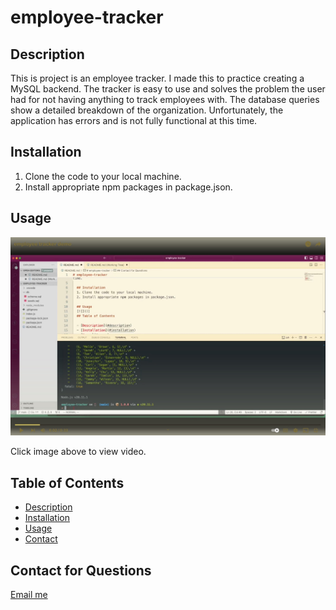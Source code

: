 # employee-tracker

## Description

This is project is an employee tracker. I made this to practice creating a MySQL backend. The tracker is easy to use and solves the problem the user had for not having anything to track employees with. The database queries show a detailed breakdown of the organization. Unfortunately, the application has errors and is not fully functional at this time.

## Installation

1. Clone the code to your local machine.
2. Install appropriate npm packages in package.json.

## Usage

[![employee-tracker-demo](./assets/_91_%20employee%20tracker%20demo.jpeg)](https://www.youtube.com/watch?v=HWK_9g-O6Tc, 'employee tracker demo')

Click image above to view video.

## Table of Contents

- [Description](#description)
- [Installation](#installation)
- [Usage](#usage)
- [Contact](#contact)

## Contact for Questions

[Email me](mailto:jessehowell.dev@tutanota.com)
